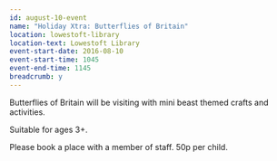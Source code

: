 ```yaml
---
id: august-10-event
name: "Holiday Xtra: Butterflies of Britain"
location: lowestoft-library
location-text: Lowestoft Library
event-start-date: 2016-08-10
event-start-time: 1045
event-end-time: 1145
breadcrumb: y
---
```

Butterflies of Britain will be visiting with mini beast themed crafts and activities.

Suitable for ages 3+.

Please book a place with a member of staff. 50p per child.
